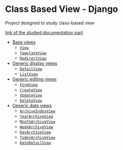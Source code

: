 <h1>Class Based View - Django</h1>

<p>Project designed to study class-based view</p>

<p><a href="https://docs.djangoproject.com/en/3.1/ref/class-based-views/" >link of the studied documentation part</a></p>

<ul>
<li class="toctree-l1"><a class="reference internal" href="base/">Base views</a><ul>
<li class="toctree-l2"><a class="reference internal" href="base/#view"><code class="docutils literal notranslate"><span class="pre">View</span></code></a></li>
<li class="toctree-l2"><a class="reference internal" href="base/#templateview"><code class="docutils literal notranslate"><span class="pre">TemplateView</span></code></a></li>
<li class="toctree-l2"><a class="reference internal" href="base/#redirectview"><code class="docutils literal notranslate"><span class="pre">RedirectView</span></code></a></li>
</ul>
</li>
<li class="toctree-l1"><a class="reference internal" href="generic-display/">Generic display views</a><ul>
<li class="toctree-l2"><a class="reference internal" href="generic-display/#detailview"><code class="docutils literal notranslate"><span class="pre">DetailView</span></code></a></li>
<li class="toctree-l2"><a class="reference internal" href="generic-display/#listview"><code class="docutils literal notranslate"><span class="pre">ListView</span></code></a></li>
</ul>
</li>
<li class="toctree-l1"><a class="reference internal" href="generic-editing/">Generic editing views</a><ul>
<li class="toctree-l2"><a class="reference internal" href="generic-editing/#formview"><code class="docutils literal notranslate"><span class="pre">FormView</span></code></a></li>
<li class="toctree-l2"><a class="reference internal" href="generic-editing/#createview"><code class="docutils literal notranslate"><span class="pre">CreateView</span></code></a></li>
<li class="toctree-l2"><a class="reference internal" href="generic-editing/#updateview"><code class="docutils literal notranslate"><span class="pre">UpdateView</span></code></a></li>
<li class="toctree-l2"><a class="reference internal" href="generic-editing/#deleteview"><code class="docutils literal notranslate"><span class="pre">DeleteView</span></code></a></li>
</ul>
</li>
<li class="toctree-l1"><a class="reference internal" href="generic-date-based/">Generic date views</a><ul>
<li class="toctree-l2"><a class="reference internal" href="generic-date-based/#archiveindexview"><code class="docutils literal notranslate"><span class="pre">ArchiveIndexView</span></code></a></li>
<li class="toctree-l2"><a class="reference internal" href="generic-date-based/#yeararchiveview"><code class="docutils literal notranslate"><span class="pre">YearArchiveView</span></code></a></li>
<li class="toctree-l2"><a class="reference internal" href="generic-date-based/#montharchiveview"><code class="docutils literal notranslate"><span class="pre">MonthArchiveView</span></code></a></li>
<li class="toctree-l2"><a class="reference internal" href="generic-date-based/#weekarchiveview"><code class="docutils literal notranslate"><span class="pre">WeekArchiveView</span></code></a></li>
<li class="toctree-l2"><a class="reference internal" href="generic-date-based/#dayarchiveview"><code class="docutils literal notranslate"><span class="pre">DayArchiveView</span></code></a></li>
<li class="toctree-l2"><a class="reference internal" href="generic-date-based/#todayarchiveview"><code class="docutils literal notranslate"><span class="pre">TodayArchiveView</span></code></a></li>
<li class="toctree-l2"><a class="reference internal" href="generic-date-based/#datedetailview"><code class="docutils literal notranslate"><span class="pre">DateDetailView</span></code></a></li>
</ul>
